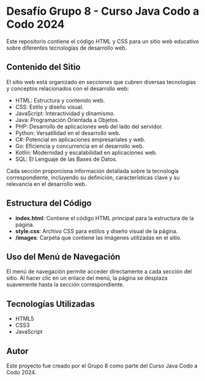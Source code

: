 # Desafío Grupo 8 - Curso Java Codo a Codo 2024

Este repositorio contiene el código HTML y CSS para un sitio web educativo sobre diferentes tecnologías de desarrollo web.

## Contenido del Sitio

El sitio web está organizado en secciones que cubren diversas tecnologías y conceptos relacionados con el desarrollo web:

- HTML: Estructura y contenido web.
- CSS: Estilo y diseño visual.
- JavaScript: Interactividad y dinamismo.
- Java: Programación Orientada a Objetos.
- PHP: Desarrollo de aplicaciones web del lado del servidor.
- Python: Versatilidad en el desarrollo web.
- C#: Potencial en aplicaciones empresariales y web.
- Go: Eficiencia y concurrencia en el desarrollo web.
- Kotlin: Modernidad y escalabilidad en aplicaciones web.
- SQL: El Lenguaje de las Bases de Datos.

Cada sección proporciona información detallada sobre la tecnología correspondiente, incluyendo su definición, características clave y su relevancia en el desarrollo web.

## Estructura del Código

- **index.html**: Contiene el código HTML principal para la estructura de la página.
- **style.css**: Archivo CSS para estilos y diseño visual de la página.
- **/images**: Carpeta que contiene las imágenes utilizadas en el sitio.

## Uso del Menú de Navegación

El menú de navegación permite acceder directamente a cada sección del sitio. Al hacer clic en un enlace del menú, la página se desplaza suavemente hasta la sección correspondiente.

## Tecnologías Utilizadas

- HTML5
- CSS3
- JavaScript

## Autor

Este proyecto fue creado por el Grupo 8 como parte del Curso Java Codo a Codo 2024.


